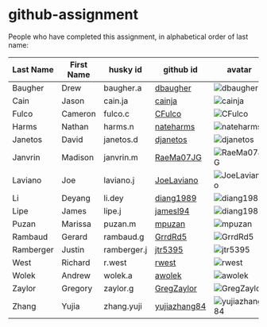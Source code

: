 # github-assignment

People who have completed this assignment, in alphabetical order of last name:

Last Name | First Name | husky id | github id      | avatar
----------| -----------|----------|----------------|---------
Baugher  |   Drew      | baugher.a   | [dbaugher](https://github.com/dbaugher)     | ![dbaugher](https://github.com/dbaugher.png?size=40)
Cain	 |   Jason     | cain.ja     | [cainja](https://github.com/cainja)	| ![cainja](https://github.com/cainja.png?size=40)
Fulco    |   Cameron   | fulco.c     | [CFulco](https://github.com/CFulco)         | ![CFulco](https://github.com/CFulco.png?size=40)
Harms    |   Nathan    | harms.n     | [nateharms](https://github.com/nateharms)  | ![nateharms](https://github.com/nateharms.png?size=40)
Janetos  |    David    | janetos.d   | [djanetos](https://github.com/djanetos)              | ![djanetos](https://github.com/djanetos.png?size=40)
Janvrin  |  Madison  | janvrin.m   | [RaeMa07JG](https://github.com/RaeMa07JG)           | ![RaeMa07JG](https://github.com/raema07jg.png?size=40)
Laviano  |    Joe      | laviano.j   | [JoeLaviano](https://github.com/JoeLaviano)            | ![JoeLaviano](https://github.com/JoeLaviano.png?size=40)
Li       | Deyang      | li.dey      | [diang1989](https://github.com/diang1989)          | ![diang1989](https://github.com/diang1989.png?size=40)
Lipe     | James       | lipe.j      | [jamesl94](https://github.com/jamesl94)          | ![diang1989](https://github.com/jamesl94.png?size=40)
Puzan     | Marissa    | puzan.m     | [mpuzan](https://github.com/mpuzan)         | ![mpuzan](https://github.com/mpuzan.png?size=40)
Rambaud  | Gerard      | rambaud.g   | [GrrdRd5](https://github.com/GrrdRd5)      |![GrrdRd5](https://github.com/grrdrd5.png?size=40)
Ramberger | Justin     | ramberger.j |   [jtr5395](https://github.com/jtr5395)          | ![jtr5395](https://github.com/jtr5395.png?size=40)
West     |   Richard   | r.west      |   [rwest](https://github.com/rwest)        | ![rwest](https://github.com/rwest.png?size=40)
Wolek    |   Andrew    | wolek.a      |  [awolek](https://github.com/awolek)        | ![awolek](https://github.com/awolek.png?size=40)
Zaylor    |   Gregory     | zaylor.g   | [GregZaylor](https://github.com/GregZaylor)  | ![GregZaylor](https://github.com/GregZaylor.png?size=40)
Zhang    |   Yujia     | zhang.yuji   | [yujiazhang84](https://github.com/yujiazhang84)  | ![yujiazhang84](https://github.com/yujiazhang84.png?size=40)

